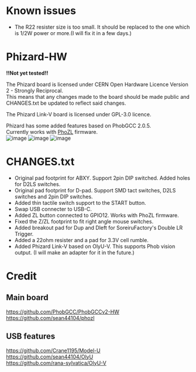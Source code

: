 # Known issues
- The R22 resister size is too small. It should be replaced to the one which is 1/2W power or more.(I will fix it in a few days.)  

# Phizard-HW
**!!Not yet tested!!**  

The Phizard board is licensed under CERN Open Hardware Licence Version 2 - Strongly Reciprocal.  
This means that any changes made to the board should be made public and CHANGES.txt be updated to reflect said changes.  

The Phizard Link-V board is licensed under GPL-3.0 licence.  

Phizard has some added features based on PhobGCC 2.0.5.  
Currently works with [PhoZL](https://github.com/sean44104/PhoZL) firmware.  
![image](https://github.com/VIZARDCLUB/Phizard-HW/assets/134335147/83d506ce-dc8b-435e-b41e-be14c6ea5f8f)
![image](https://github.com/VIZARDCLUB/Phizard-HW/assets/134335147/3473c820-71ee-499b-a177-d424e563db54)
![image](https://github.com/VIZARDCLUB/Phizard-HW/assets/134335147/df654ec8-4677-4bfc-84fb-fe51693e88d6)

# CHANGES.txt
- Original pad footprint for ABXY. Support 2pin DIP switched. Added holes for D2LS switches.  
- Original pad footprint for D-pad. Support SMD tact switches, D2LS switches and 2pin DIP switches.  
- Added thin tactile switch support to the START button.  
- Swap USB connecter to USB-C.  
- Added ZL button connected to GPIO12. Works with PhoZL firmware.  
- Fixed the Z/ZL footprint to fit right angle mouse switches.  
- Added breakout pad for Dup and Dleft for SoreiruFactory's Double LR Trigger.
- Added a 22ohm resister and a pad for 3.3V cell rumble.  
- Added Phizard Link-V based on OlyU-V. This supports Phob vision output. (I will make an adapter for it in the future.)  

# Credit
## Main board
https://github.com/PhobGCC/PhobGCCv2-HW  
https://github.com/sean44104/phozl  

## USB features
https://github.com/Crane1195/Model-U  
https://github.com/sean44104/OlyU  
https://github.com/rana-sylvatica/OlyU-V  
